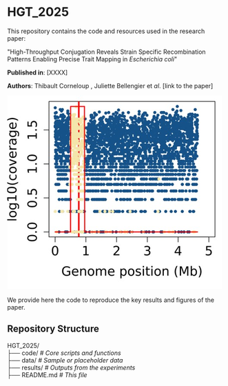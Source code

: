 # HGT_2025

This repository contains the code and resources used in the research paper:

"High-Throughput Conjugation Reveals Strain Specific Recombination Patterns Enabling Precise Trait Mapping in *Escherichia coli*"

**Published in**: [XXXX]

**Authors**: Thibault Corneloup , Juliette Bellengier et *al*. [link to the paper]  

![figure](rec25.jpg)  

We provide here the code to reproduce the key results and figures of the paper.

## Repository Structure
HGT_2025/  
├── code/            *# Core scripts and functions*   
├── data/            *# Sample or placeholder data*  
├── results/         *# Outputs from the experiments*  
├── README.md        *# This file*    

